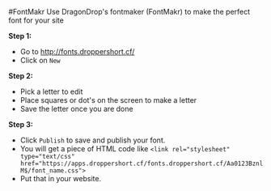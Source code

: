 #FontMakr
Use DragonDrop's fontmaker (FontMakr) to make the perfect font for your site

**Step 1:**
- Go to http://fonts.droppershort.cf/
- Click on `New`

**Step 2:**
- Pick a letter to edit
- Place squares or dot's on the screen to make a letter
- Save the letter once you are done

**Step 3:**
- Click `Publish` to save and publish your font.
- You will get a piece of HTML code like `<link rel="stylesheet" type="text/css" href="https://apps.droppershort.cf/fonts.droppershort.cf/Aa0123BznlM$/font_name.css">`
- Put that in your website.
